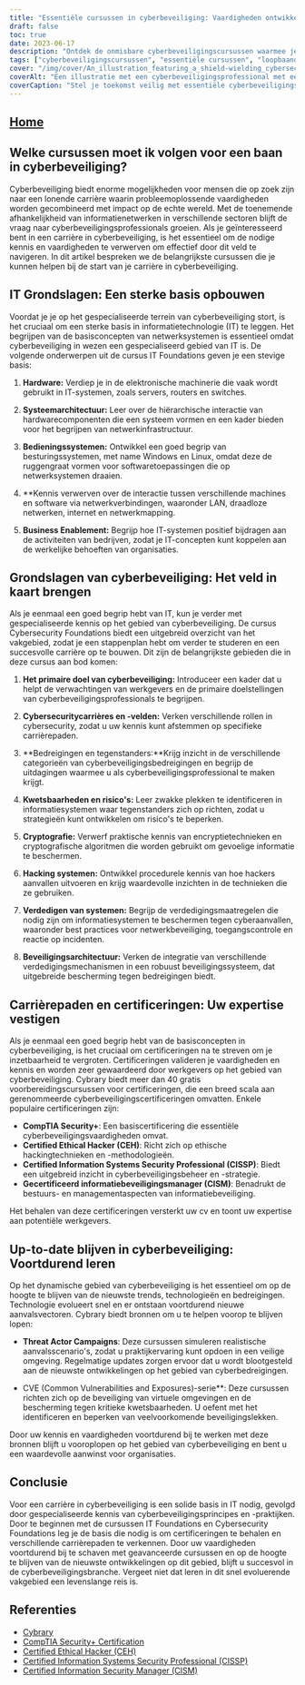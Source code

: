 ```yaml
---
title: "Essentiële cursussen in cyberbeveiliging: Vaardigheden ontwikkelen voor een succesvolle carrière"
draft: false
toc: true
date: 2023-06-17
description: "Ontdek de onmisbare cyberbeveiligingscursussen waarmee je de vaardigheden en kennis opdoet die je nodig hebt voor een bloeiende carrière in de sector."
tags: ["cyberbeveiligingscursussen", "essentiële cursussen", "loopbaanontwikkeling", "cyberbeveiligingstraining", "informatiebeveiliging", "netwerkbeveiliging", "ethisch hacken", "reactie op incidenten", "beveiligingscertificeringen", "gegevensprivacy", "naleving", "cloudbeveiliging", "IoT-beveiliging", "ICS-beveiliging", "cyberbeveiligingsvaardigheden", "onderwijs in cyberbeveiliging", "carrièrepad cyberbeveiliging", "vooruitzichten op een baan in cyberbeveiliging", "cyberbeveiligingscertificeringen", "cyberbeveiligingsindustrie", "cyberbeveiligingstrends", "beste praktijken op het gebied van cyberbeveiliging", "banenmarkt cyberbeveiliging", "cyberbeveiligingsopleidingen", "curriculum cyberbeveiliging", "specialisatie cyberbeveiliging", "leermiddelen voor cyberbeveiliging", "cyberbeveiliging online cursussen", "cyberbeveiliging opleidingen", "carrièremogelijkheden cyberbeveiliging"]
cover: "/img/cover/An_illustration_featuring_a_shield-wielding_cybersecurity_p.png"
coverAlt: "Een illustratie met een cyberbeveiligingsprofessional met een schild die digitale activa beschermt tegen cyberbedreigingen."
coverCaption: "Stel je toekomst veilig met essentiële cyberbeveiligingscursussen."
---
```


## [Home](/cyber-security-career-playbook-start/)

## Welke cursussen moet ik volgen voor een baan in cyberbeveiliging?

Cyberbeveiliging biedt enorme mogelijkheden voor mensen die op zoek zijn naar een lonende carrière waarin probleemoplossende vaardigheden worden gecombineerd met impact op de echte wereld. Met de toenemende afhankelijkheid van informatienetwerken in verschillende sectoren blijft de vraag naar cyberbeveiligingsprofessionals groeien. Als je geïnteresseerd bent in een carrière in cyberbeveiliging, is het essentieel om de nodige kennis en vaardigheden te verwerven om effectief door dit veld te navigeren. In dit artikel bespreken we de belangrijkste cursussen die je kunnen helpen bij de start van je carrière in cyberbeveiliging.

## IT Grondslagen: Een sterke basis opbouwen

Voordat je je op het gespecialiseerde terrein van cyberbeveiliging stort, is het cruciaal om een sterke basis in informatietechnologie (IT) te leggen. Het begrijpen van de basisconcepten van netwerksystemen is essentieel omdat cyberbeveiliging in wezen een gespecialiseerd gebied van IT is. De volgende onderwerpen uit de cursus IT Foundations geven je een stevige basis:

1. **Hardware:** Verdiep je in de elektronische machinerie die vaak wordt gebruikt in IT-systemen, zoals servers, routers en switches.

2. **Systeemarchitectuur:** Leer over de hiërarchische interactie van hardwarecomponenten die een systeem vormen en een kader bieden voor het begrijpen van netwerkinfrastructuur.

3. **Bedieningssystemen:** Ontwikkel een goed begrip van besturingssystemen, met name Windows en Linux, omdat deze de ruggengraat vormen voor softwaretoepassingen die op netwerksystemen draaien.

4. **Kennis verwerven over de interactie tussen verschillende machines en software via netwerkverbindingen, waaronder LAN, draadloze netwerken, internet en netwerkmapping.

5. **Business Enablement:** Begrijp hoe IT-systemen positief bijdragen aan de activiteiten van bedrijven, zodat je IT-concepten kunt koppelen aan de werkelijke behoeften van organisaties.

## Grondslagen van cyberbeveiliging: Het veld in kaart brengen

Als je eenmaal een goed begrip hebt van IT, kun je verder met gespecialiseerde kennis op het gebied van cyberbeveiliging. De cursus Cybersecurity Foundations biedt een uitgebreid overzicht van het vakgebied, zodat je een stappenplan hebt om verder te studeren en een succesvolle carrière op te bouwen. Dit zijn de belangrijkste gebieden die in deze cursus aan bod komen:

1. **Het primaire doel van cyberbeveiliging:** Introduceer een kader dat u helpt de verwachtingen van werkgevers en de primaire doelstellingen van cyberbeveiligingsprofessionals te begrijpen.

2. **Cybersecuritycarrières en -velden:** Verken verschillende rollen in cybersecurity, zodat u uw kennis kunt afstemmen op specifieke carrièrepaden.

3. **Bedreigingen en tegenstanders:**Krijg inzicht in de verschillende categorieën van cyberbeveiligingsbedreigingen en begrijp de uitdagingen waarmee u als cyberbeveiligingsprofessional te maken krijgt.

4. **Kwetsbaarheden en risico's:** Leer zwakke plekken te identificeren in informatiesystemen waar tegenstanders zich op richten, zodat u strategieën kunt ontwikkelen om risico's te beperken.

5. **Cryptografie:** Verwerf praktische kennis van encryptietechnieken en cryptografische algoritmen die worden gebruikt om gevoelige informatie te beschermen.

6. **Hacking systemen:** Ontwikkel procedurele kennis van hoe hackers aanvallen uitvoeren en krijg waardevolle inzichten in de technieken die ze gebruiken.

7. **Verdedigen van systemen:** Begrijp de verdedigingsmaatregelen die nodig zijn om informatiesystemen te beschermen tegen cyberaanvallen, waaronder best practices voor netwerkbeveiliging, toegangscontrole en reactie op incidenten.

8. **Beveiligingsarchitectuur:** Verken de integratie van verschillende verdedigingsmechanismen in een robuust beveiligingssysteem, dat uitgebreide bescherming tegen bedreigingen biedt.

## Carrièrepaden en certificeringen: Uw expertise vestigen

Als je eenmaal een goed begrip hebt van de basisconcepten in cyberbeveiliging, is het cruciaal om certificeringen na te streven om je inzetbaarheid te vergroten. Certificeringen valideren je vaardigheden en kennis en worden zeer gewaardeerd door werkgevers op het gebied van cyberbeveiliging. Cybrary biedt meer dan 40 gratis voorbereidingscursussen voor certificeringen, die een breed scala aan gerenommeerde cyberbeveiligingscertificeringen omvatten. Enkele populaire certificeringen zijn:

- **CompTIA Security+**: Een basiscertificering die essentiële cyberbeveiligingsvaardigheden omvat.
- **Certified Ethical Hacker (CEH)**: Richt zich op ethische hackingtechnieken en -methodologieën.
- **Certified Information Systems Security Professional (CISSP)**: Biedt een uitgebreid inzicht in cyberbeveiligingsbeheer en -strategie.
- **Gecertificeerd informatiebeveiligingsmanager (CISM)**: Benadrukt de bestuurs- en managementaspecten van informatiebeveiliging.

Het behalen van deze certificeringen versterkt uw cv en toont uw expertise aan potentiële werkgevers.

## Up-to-date blijven in cyberbeveiliging: Voortdurend leren

Op het dynamische gebied van cyberbeveiliging is het essentieel om op de hoogte te blijven van de nieuwste trends, technologieën en bedreigingen. Technologie evolueert snel en er ontstaan voortdurend nieuwe aanvalsvectoren. Cybrary biedt bronnen om u te helpen voorop te blijven lopen:

- **Threat Actor Campaigns**: Deze cursussen simuleren realistische aanvalsscenario's, zodat u praktijkervaring kunt opdoen in een veilige omgeving. Regelmatige updates zorgen ervoor dat u wordt blootgesteld aan de nieuwste ontwikkelingen op het gebied van cyberbedreigingen.

- CVE (Common Vulnerabilities and Exposures)-serie**: Deze cursussen richten zich op de beveiliging van virtuele omgevingen en de bescherming tegen kritieke kwetsbaarheden. U oefent met het identificeren en beperken van veelvoorkomende beveiligingslekken.

Door uw kennis en vaardigheden voortdurend bij te werken met deze bronnen blijft u vooroplopen op het gebied van cyberbeveiliging en bent u een waardevolle aanwinst voor organisaties.

## Conclusie

Voor een carrière in cyberbeveiliging is een solide basis in IT nodig, gevolgd door gespecialiseerde kennis van cyberbeveiligingsprincipes en -praktijken. Door te beginnen met de cursussen IT Foundations en Cybersecurity Foundations leg je de basis die nodig is om certificeringen te behalen en verschillende carrièrepaden te verkennen. Door uw vaardigheden voortdurend bij te schaven met geavanceerde cursussen en op de hoogte te blijven van de nieuwste ontwikkelingen op dit gebied, blijft u succesvol in de cyberbeveiligingsbranche. Vergeet niet dat leren in dit snel evoluerende vakgebied een levenslange reis is.

## Referenties

- [Cybrary](https://www.cybrary.it/)
- [CompTIA Security+ Certification](https://www.comptia.org/certifications/security)
- [Certified Ethical Hacker (CEH)](https://www.eccouncil.org/programs/certified-ethical-hacker-ceh/)
- [Certified Information Systems Security Professional (CISSP)](https://www.isc2.org/Certifications/CISSP)
- [Certified Information Security Manager (CISM)](https://www.isaca.org/credentialing/cism)
